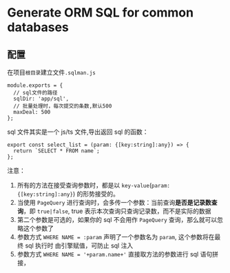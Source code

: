 # Generate ORM SQL for common databases

## 配置

在项目`根目录`建立文件`.sqlman.js`

```
module.exports = {
  // sql文件的路径
  sqlDir: 'app/sql',
  // 批量处理时，每次提交的条数,默认500
  maxDeal: 500
};
```

sql 文件其实是一个 js/ts 文件,导出返回 sql 的函数：

```
export const select_list = (param: {[key:string]:any}) => {
  return `SELECT * FROM name`;
};
```

注意：

1. 所有的方法在接受查询参数时，都是以 `key-value`(`param: {[key:string]:any}`) 的形势接受的。
2. 当使用 `PageQuery` 进行查询时，会多传一个参数：当前查询**是否是记录数查询**，即 `true|false`, true 表示本次查询只查询记录数，而不是实际的数据
3. 第二个参数是可选的，如果你的 sql 不会用作 `PageQuery` 查询，那么就可以忽略这个参数了
4. 参数方式 `WHERE NAME = :param` 声明了一个参数名为 `param`, 这个参数将在最终 sql 执行时 由引擎赋值，可防止 sql 注入
5. 参数方式 `WHERE NAME = '+param.name+'` 直接取方法的参数进行 sql 语句拼接，
